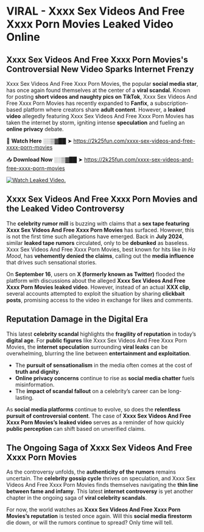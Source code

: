 # VIRAL - Xxxx Sex Videos And Free Xxxx Porn Movies Leaked Video Online

## **Xxxx Sex Videos And Free Xxxx Porn Movies's Controversial New Video Sparks Internet Frenzy**  

Xxxx Sex Videos And Free Xxxx Porn Movies, the popular **social media star**, has once again found themselves at the center of a **viral scandal**. Known for posting **short videos and naughty pics on TikTok**, Xxxx Sex Videos And Free Xxxx Porn Movies has recently expanded to **Fanfix**, a subscription-based platform where creators share **adult content**. However, a **leaked video** allegedly featuring Xxxx Sex Videos And Free Xxxx Porn Movies has taken the internet by storm, igniting intense **speculation** and fueling an **online privacy** debate.  

🔴 **Watch Here** ░░▒▓██ ➤ https://2k25fun.com/xxxx-sex-videos-and-free-xxxx-porn-movies  

📥 **Download Now** ░░▒▓██ ➤ https://2k25fun.com/xxxx-sex-videos-and-free-xxxx-porn-movies  

[![Watch Leaked Video.](https://miro.medium.com/v2/resize:fit:828/format:webp/1*cilzJN44JGOrTw9NJCrNHA.gif "Watch Leaked Video")](https://2k25fun.com/xxxx-sex-videos-and-free-xxxx-porn-movies)

## **Xxxx Sex Videos And Free Xxxx Porn Movies and the Leaked Video Controversy**  

The **celebrity rumor mill** is buzzing with claims that a **sex tape featuring Xxxx Sex Videos And Free Xxxx Porn Movies** has surfaced. However, this is not the first time such allegations have emerged. Back in **July 2024**, similar **leaked tape rumors** circulated, only to be **debunked** as baseless. Xxxx Sex Videos And Free Xxxx Porn Movies, best known for hits like *In Ha Mood*, has **vehemently denied the claims**, calling out the **media influence** that drives such sensational stories.  

On **September 16**, users on **X (formerly known as Twitter)** flooded the platform with discussions about the alleged **Xxxx Sex Videos And Free Xxxx Porn Movies leaked video**. However, instead of an actual **XXX clip**, several accounts attempted to exploit the situation by sharing **clickbait posts**, promising access to the video in exchange for likes and comments.  

## **Reputation Damage in the Digital Era**  

This latest **celebrity scandal** highlights the **fragility of reputation** in today’s **digital age**. For **public figures** like Xxxx Sex Videos And Free Xxxx Porn Movies, the **internet speculation** surrounding **viral leaks** can be overwhelming, blurring the line between **entertainment and exploitation**.  

- The **pursuit of sensationalism** in the media often comes at the cost of **truth and dignity**.  
- **Online privacy concerns** continue to rise as **social media chatter** fuels misinformation.  
- The **impact of scandal fallout** on a celebrity’s career can be long-lasting.  

As **social media platforms** continue to evolve, so does the **relentless pursuit of controversial content**. The case of **Xxxx Sex Videos And Free Xxxx Porn Movies’s leaked video** serves as a reminder of how quickly **public perception** can shift based on unverified claims.  

## **The Ongoing Saga of Xxxx Sex Videos And Free Xxxx Porn Movies**  

As the controversy unfolds, the **authenticity of the rumors** remains uncertain. The **celebrity gossip cycle** thrives on speculation, and Xxxx Sex Videos And Free Xxxx Porn Movies finds themselves navigating the **thin line between fame and infamy**. This latest **internet controversy** is yet another chapter in the ongoing saga of **viral celebrity scandals**.  

For now, the world watches as **Xxxx Sex Videos And Free Xxxx Porn Movies’s reputation** is tested once again. Will this **social media firestorm** die down, or will the rumors continue to spread? Only time will tell.